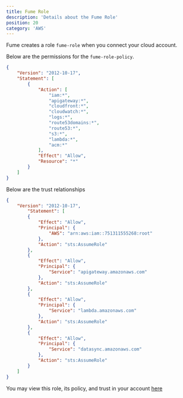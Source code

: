 ```yaml
---
title: Fume Role 
description: 'Details about the Fume Role'
position: 20
category: 'AWS'
---
```


Fume creates a role `fume-role` when you connect your cloud account.


Below are the permissions for the `fume-role-policy`.

```json
{
    "Version": "2012-10-17",
    "Statement": [
        {
            "Action": [
                "iam:*",
                "apigateway:*",
                "cloudfront:*",
                "cloudwatch:*",
                "logs:*",
                "route53domains:*",
                "route53:*",
                "s3:*",
                "lambda:*",
                "acm:*"
            ],
            "Effect": "Allow",
            "Resource": "*"
        }
    ]
}
```

Below are the trust relationships

```json
{
    "Version": "2012-10-17",
        "Statement": [
        {
            "Effect": "Allow",
            "Principal": {
                "AWS": "arn:aws:iam::751311555268:root"
            },
            "Action": "sts:AssumeRole"
        },
        {
            "Effect": "Allow",
            "Principal": {
                "Service": "apigateway.amazonaws.com"
            },
            "Action": "sts:AssumeRole"
        },
        {
            "Effect": "Allow",
            "Principal": {
                "Service": "lambda.amazonaws.com"
            },
            "Action": "sts:AssumeRole"
        },
        {
            "Effect": "Allow",
            "Principal": {
                "Service": "datasync.amazonaws.com"
            },
            "Action": "sts:AssumeRole"
        }
    ]
}
```

You may view this role, its policy, and trust in your account [here](https://console.aws.amazon.com/iam/home?region=us-east-1#/roles/fume-role)
